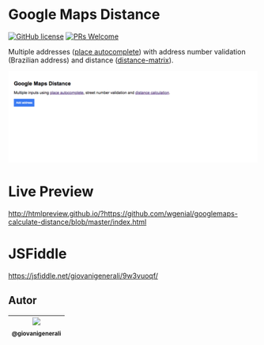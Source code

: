 
# Google Maps Distance

[![GitHub license](https://img.shields.io/github/license/wgenial/googlemaps-calculate-distance.svg)](https://github.com/wgenial/googlemaps-calculate-distance/blob/master/LICENSE)
[![PRs Welcome](https://img.shields.io/badge/PRs-welcome-brightgreen.svg)](https://github.com/wgenial/googlemaps-calculate-distance/pulls)

Multiple addresses ([place autocomplete](https://developers.google.com/places/web-service/autocomplete)) with address number validation (Brazilian address) and distance ([distance-matrix](https://developers.google.com/maps/documentation/distance-matrix/start)).

![screenshot](screenshot.gif)

# Live Preview
http://htmlpreview.github.io/?https://github.com/wgenial/googlemaps-calculate-distance/blob/master/index.html

# JSFiddle
https://jsfiddle.net/giovanigenerali/9w3vuoqf/

## Autor
| [<img src="https://avatars0.githubusercontent.com/u/41435?v=4&s=120"><br><sub>@giovanigenerali</sub>](https://github.com/giovanigenerali) |
| :---: |
